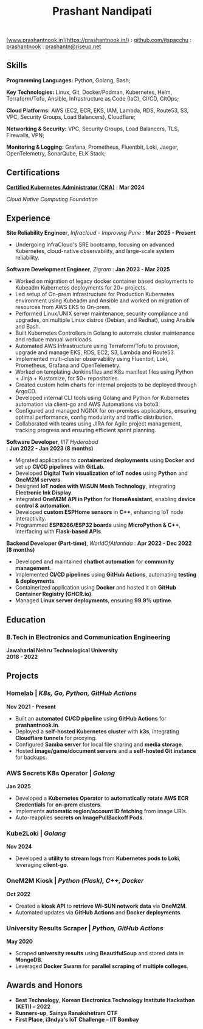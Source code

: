 # <center> Prashant Nandipati


<link rel="stylesheet" href="./css/template_1.css">

<br>

<span class="iconify" data-icon="charm:person"></span> [www.prashantnook.in](https://prashantnook.in/)
  : <span class="iconify" data-icon="tabler:brand-github"></span> [github.com/itspacchu](https://github.com/itspacchu)
  : <span class="iconify" data-icon="tabler:brand-linkedin"></span> [prashantnook](https://www.linkedin.com/in/prashantnook/)
  : <span class="iconify" data-icon="tabler:mail"></span> [prashantn@riseup.net](mailto:prashantn@riseup.net)


## Skills

**Programming Languages:** Python, Golang, Bash;

**Key Technologies:** Linux, Git, Docker/Podman, Kubernetes, Helm, Terraform/Tofu, Ansible, Infrastructure as Code (IaC), CI/CD, GitOps;

**Cloud Platforms:** AWS (EC2, ECR, EKS, IAM, Lambda, RDS, Route53, S3, VPC, Security Groups, Load Balancers), Cloudflare;

**Networking & Security:** VPC, Security Groups, Load Balancers, TLS, Firewalls, VPN;

**Monitoring & Logging:** Grafana, Prometheus, Fluentbit, Loki, Jaeger, OpenTelemetry, SonarQube, ELK Stack;

## Certifications

[**Certified Kubernetes Administrator (CKA)**](https://ti-user-certificates.s3.amazonaws.com/e0df7fbf-a057-42af-8a1f-590912be5460/6729fa83-e42c-43d9-8d8c-32d7cbb94be2-nandipati-d-prashant-c982b27a-b880-4599-ace5-9bdad890b99e-certificate.pdf)
  : **Mar 2024**

_Cloud Native Computing Foundation_

## Experience


**Site Reliability Engineer**, _Infracloud - Improving Pune_
: **Mar 2025 - Present**
- Undergoing InfraCloud's SRE bootcamp, focusing on advanced Kubernetes, cloud-native observability, and large-scale system reliability.

**Software Development Engineer**, _Zigram_ 
: **Jan 2023 - Mar 2025**

- Worked on migration of legacy docker container based deployments to Kubeadm Kubernetes deployments for 20+ projects.
- Led setup of On-prem infrastructure for Production Kubernetes environment using Kubeadm and Ansible and worked on migration of resources from AWS EKS to On-prem.
- Performed Linux/UNIX server maintenance, security compliance and upgrades, on multiple Linux distros (Debian, and Redhat), using Ansible and Bash.
- Built Kubernetes Controllers  in Golang to automate cluster maintenance and reduce manual workloads.
- Automated AWS Infrastructure using Terraform/Tofu to provision, upgrade and manage EKS, RDS, EC2, S3, Lambda and Route53.
- Implemented multi-cluster observability using Fluentbit, Loki, Prometheus, Grafana and OpenTelemetry.
- Worked on templating Jenkinsfiles and K8s manifest files using Python + Jinja + Kustomize, for 50+ repositories.
- Created custom helm charts for internal projects to be deployed through ArgoCD.
- Developed internal CLI tools using Golang and Python for Kubernetes automation via client-go and AWS Automations via boto3.
- Configured and managed NGINX for on-premises applications, ensuring optimal performance, config modularity and traffic distribution.
- Collaborated with teams using JIRA for Agile project management, tracking progress and ensuring efficient sprint planning.

**Software Developer**, _IIIT Hyderabad_  
: **Jun 2022 - Jan 2023 (8 months)**

- Migrated applications to **containerized deployments** using **Docker** and set up **CI/CD pipelines** with **GitLab**.
- Developed **Digital Twin visualization of IoT nodes** using **Python** and **OneM2M servers**.
- Designed **IoT nodes with WiSUN Mesh Technology**, integrating **Electronic Ink Display**.
- Integrated **OneM2M API in Python** for **HomeAssistant**, enabling **device control & automation**.
- Developed **custom ESPHome sensors** in **C++**, enhancing IoT node interactivity.
- Programmed **ESP8266/ESP32 boards** using **MicroPython & C++**, interfacing with **Flask-based APIs**.

**Backend Developer (Part-time)**, _WorldOfAtlantida_ 
: **Apr 2022 - Dec 2022 (8 months)**

- Developed and maintained **chatbot automation** for **community management**.
- Implemented **CI/CD pipelines** using **GitHub Actions**, automating **testing & deployments**.
- Containerized application using **Docker** and hosted it on **GitHub Container Registry (GHCR.io)**.
- Managed **Linux server deployments**, ensuring **99.9% uptime**.

## Education

### **B.Tech in Electronics and Communication Engineering**  
**Jawaharlal Nehru Technological University**  
**2018 - 2022**


## Projects

### **Homelab** | _K8s, Go, Python, GitHub Actions_  
**Nov 2021 - Present**  
- Built an **automated CI/CD pipeline** using **GitHub Actions** for **prashantnook.in**.
- Deployed a **self-hosted Kubernetes cluster** with **k3s**, integrating **Cloudflare tunnels** for proxying.
- Configured **Samba server** for local file sharing and **media storage**.
- Hosted **image/game/document servers** and a **self-hosted Git instance** for backups.

### **AWS Secrets K8s Operator** | _Golang_  
**Jan 2025**  
- Developed a **Kubernetes Operator** to **automatically rotate AWS ECR Credentials** for **on-prem clusters**.
- Implements **automatic region/account ID fetching** from image URIs.
- Auto-reapplies **secrets on ImagePullBackoff Pods**.

### **Kube2Loki** | _Golang_  
**Nov 2024**  
- Developed a **utility to stream logs** from **Kubernetes pods to Loki**, leveraging **client-go**.

### **OneM2M Kiosk** | _Python (Flask), C++, Docker_  
**Oct 2022**  
- Created a **kiosk API** to **retrieve Wi-SUN network data** via **OneM2M**.
- Automated updates via **GitHub Actions** and **Docker deployments**.

### **University Results Scraper** | _Python, GitHub Actions_  
**May 2020**  
- Scraped **university results** using **BeautifulSoup** and stored data in **MongoDB**.
- Leveraged **Docker Swarm** for **parallel scraping of multiple colleges**.

## Awards and Honors

- **Best Technology**, **Korean Electronics Technology Institute Hackathon (KETI) – 2022**
- **Runners-up**, **Sainya Ranakshetram CTF**
- **First Place**, **i3ndya's IoT Challenge – IIT Bombay**

